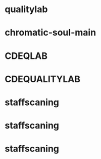 # qualitylab
# chromatic-soul-main
# CDEQLAB
# CDEQUALITYLAB
# staffscaning
# staffscaning
# staffscaning
